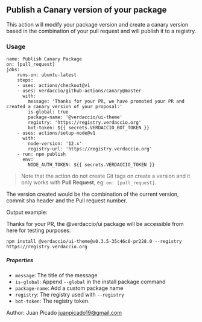 ## Publish a Canary version of your package

This action will modify your package version and create a canary version based in the combination
of your pull request and will publish it to a registry.


### Usage

```
name: Publish Canary Package
on: [pull_request]
jobs:
    runs-on: ubuntu-latest
    steps:
    - uses: actions/checkout@v1
    - uses: verdaccio/github-actions/canary@master
      with:
        message: 'Thanks for your PR, we have promoted your PR and created a canary version of your proposal:'
        is-global: true
        package-name: '@verdaccio/ui-theme'
        registry: 'https://registry.verdaccio.org'
        bot-token: ${{ secrets.VERDACCIO_BOT_TOKEN }}
    - uses: actions/setup-node@v1
      with:
        node-version: '12.x'
        registry-url: 'https://registry.verdaccio.org'
    - run: npm publish
      env:
        NODE_AUTH_TOKEN: ${{ secrets.VERDACCIO_TOKEN }}
```

> Note that the action do not create Git tags on create a version and it only works with **Pull Request**, eg: `on: [pull_request]`.

The version created would be the combination of the current version, commit sha header and the Pull request number.

Output example:

<p>Thanks for your PR, the @verdaccio/ui package will be accessible from here for testing purposes:</p>
<pre><code>npm install @verdaccio/ui-theme@v0.3.5-35c46c0-pr228.0 --registry https://registry.verdaccio.org
</code></pre>


##### Properties

* `message`: The title of the message
* `is-global`: Append `--global` in the install package command
* `package-name`: Add a custom package name
* `registry`: The registry used with `--registry`
* `bot-token`: The registry token.


Author: Juan Picado <juanpicado19@gmail.com>